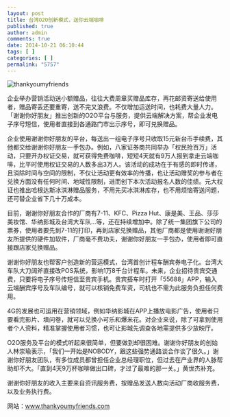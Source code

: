 ```yaml
---
layout: post
title: 台湾O2O创新模式，送你云端咖啡
published: true
author: admin
comments: true
date: 2014-10-21 06:10:44
tags: [ ]
categories: [ ]
permalink: "5757"
---
```

![thankyoumyfriends][1]

企业举办营销活动送小额赠品，往往大费周章买赠品库存，再花邮资寄送给使用者，赠品寄丢还要重寄，送不完又浪费。不仅增加运送时间，也耗费大量人力。「谢谢你好朋友」推出创新的O2O平台与服务，提供云端解决方案，帮企业发电子序号短信，使用者直接到各通路门市出示序号，即可兑换赠品。

企业使用谢谢你好朋友的平台，每送出一组电子序号只收取15元新台币手续费，其他都交给谢谢你好朋友一手包办。例如，八家证券商共同举办「权民抢百万」活动，只要开办权证交易，就可获得免费咖啡，短短4天就有9万人报到拿走云端咖啡，比平时使用权证交易的人数多出3万人。该活动的成功在于有感的即时传递，且消除时间与空间的限制，不仅让活动更有效率的传播，也让活动赠奖的参与者在兑换方面没有任何时间、地域性限制，进而创下本次活动报名人数的佳绩。元大权证也推出哈根达斯冰淇淋赠品服务，不用先买冰淇淋库存，也不用烦恼寄送问题，还可替企业省下几十万成本。

目前，谢谢你好朋友合作的厂商有7-11、KFC、Pizza Hut、康是美、王品、莎莎美妆馆、华纳影城及台湾大车队…等，还在持续增加中。除了统一集团旗下公司的票券，使用者要先到7-11的打印，再到店家兑换赠品，其他厂商都是使用谢谢好朋友所提供的硬件加软件，厂商毫不费功夫，谢谢你好朋友一手包办，使用者即可直接跟店家兑换赠品。

谢谢你好朋友也帮客户创造新的营运模式，台湾首创计程车酬宾券电子化。台湾大车队大刀阔斧直接改POS系统，影响1万8千台计程车。未来，企业招待贵宾交通费，只要将电子序号传短信至贵宾手机。贵宾搭车时打开「55688」APP，输入云端酬宾序号及车队编号，就可以核销免费车资，司机也不需为此服务负担任何费用。

4G的发展也可运用在营销领域，例如华纳影城在APP上播放电影广告，使用者只要看完影片、填问卷，就可以兑换小可乐和爆米花。对企业来说，除了可拿到使用者个人资料，精准掌握使用者习惯，也可让影城先调查各地需提供多少放映厅。

O2O服务及平台的模式听起来很简单，但要做到却很困难。谢谢你好朋友的创始人林崇瑜表示，「我们一开始是NOBODY，跟这些强势通路谈合作谈了很久。」谢谢你好朋友团队，有多位成员都曾担任企业总经理职位，但过去在产业界的人脉帮助却不大。「直到4天9万杯咖啡做出口碑，才过了最难的那一关。」黄世杰补充。

谢谢你好朋友的收入主要来自资讯服务费，按赠品发送人数向活动厂商收服务费，以及业务执行费。

网站：www.thankyoumyfriends.com

 [1]: http://yongz.com/yz/wp-content/uploads/2014/10/cdabc777e80a7a178621701ba8b9fabb.jpg